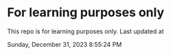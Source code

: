 # For learning purposes only
This repo is for learning purposes only.
Last updated at

Sunday, December 31, 2023 8:55:24 PM

